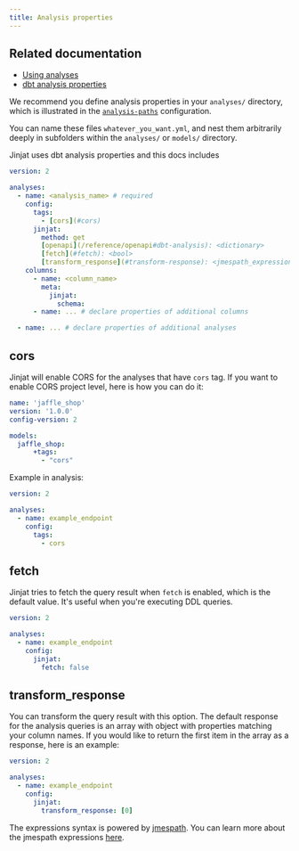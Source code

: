 ```yaml
---
title: Analysis properties
---
```


## Related documentation
- [Using analyses](https://docs.getdbt.com/docs/build/analyses)
- [dbt analysis properties](https://docs.getdbt.com/reference/analysis-properties)

We recommend you define analysis properties in your `analyses/` directory, which is illustrated in the [`analysis-paths`](analysis-paths) configuration.

You can name these files `whatever_you_want.yml`, and nest them arbitrarily deeply in subfolders within the `analyses/` or `models/` directory.

Jinjat uses dbt analysis properties and this docs includes  

<File name='analyses/<filename>.yml'>

```yml
version: 2

analyses:
  - name: <analysis_name> # required
    config:
      tags:
        - [cors](#cors)
      jinjat:
        method: get
        [openapi](/reference/openapi#dbt-analysis): <dictionary>
        [fetch](#fetch): <bool>
        [transform_response](#transform-response): <jmespath_expression>
    columns:
      - name: <column_name>
        meta:
          jinjat:
            schema:
      - name: ... # declare properties of additional columns

  - name: ... # declare properties of additional analyses

```

</File>

## cors

Jinjat will enable CORS for the analyses that have `cors` tag. If you want to enable CORS project level, here is how you can do it:


<File name='dbt_project.yml'>

```yml
name: 'jaffle_shop'
version: '1.0.0'
config-version: 2

models:
  jaffle_shop:
      +tags: 
        - "cors"
```

</File>

Example in analysis:

```yml
version: 2

analyses:
  - name: example_endpoint
    config:
      tags:
        - cors
```

## fetch

Jinjat tries to fetch the query result when `fetch` is enabled, which is the default value. It's useful when you're executing DDL queries.

```yml
version: 2

analyses:
  - name: example_endpoint
    config:
      jinjat:
        fetch: false
```


## transform_response

You can transform the query result with this option. The default response for the analysis queries is an array with object with properties matching your column names. If you would like to return the first item in the array as a response, here is an example:

```yml
version: 2

analyses:
  - name: example_endpoint
    config:
      jinjat:
        transform_response: [0]
```

The expressions syntax is powered by [jmespath](https://jmespath.org). You can learn more about the jmespath expressions [here](https://jmespath.org/tutorial.html).